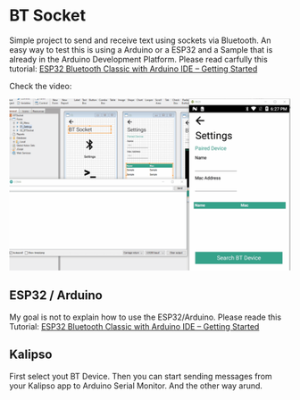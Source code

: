 # BT Socket

Simple project to send and receive text using sockets via Bluetooth.
An easy way to test this is using a Arduino or a ESP32 and a Sample that is already in the Arduino Development Platform.
Please read carfully this tutorial:
[ESP32 Bluetooth Classic with Arduino IDE – Getting Started](https://randomnerdtutorials.com/esp32-bluetooth-classic-arduino-ide/)

Check the video:

![](BT.gif)


## ESP32 / Arduino

My goal is not to explain how to use the ESP32/Arduino.
Please reade this Tutorial:
[ESP32 Bluetooth Classic with Arduino IDE – Getting Started](https://randomnerdtutorials.com/esp32-bluetooth-classic-arduino-ide/)

## Kalipso

First select yout BT Device.
Then you can start sending messages from your Kalipso app to Arduino Serial Monitor.
And the other way arund.

